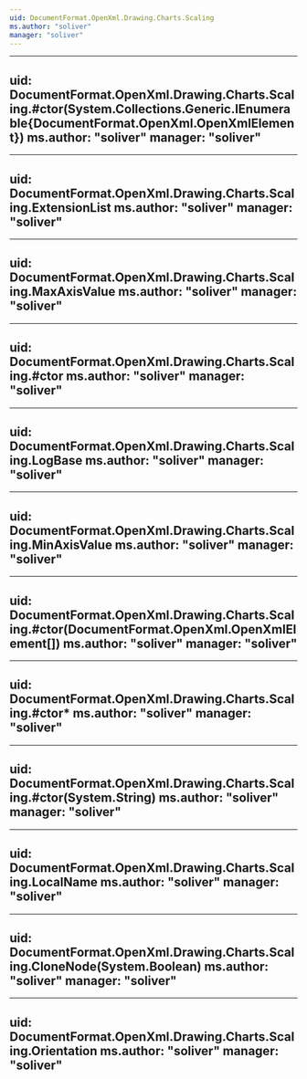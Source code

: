 ```yaml
---
uid: DocumentFormat.OpenXml.Drawing.Charts.Scaling
ms.author: "soliver"
manager: "soliver"
---
```


---
uid: DocumentFormat.OpenXml.Drawing.Charts.Scaling.#ctor(System.Collections.Generic.IEnumerable{DocumentFormat.OpenXml.OpenXmlElement})
ms.author: "soliver"
manager: "soliver"
---

---
uid: DocumentFormat.OpenXml.Drawing.Charts.Scaling.ExtensionList
ms.author: "soliver"
manager: "soliver"
---

---
uid: DocumentFormat.OpenXml.Drawing.Charts.Scaling.MaxAxisValue
ms.author: "soliver"
manager: "soliver"
---

---
uid: DocumentFormat.OpenXml.Drawing.Charts.Scaling.#ctor
ms.author: "soliver"
manager: "soliver"
---

---
uid: DocumentFormat.OpenXml.Drawing.Charts.Scaling.LogBase
ms.author: "soliver"
manager: "soliver"
---

---
uid: DocumentFormat.OpenXml.Drawing.Charts.Scaling.MinAxisValue
ms.author: "soliver"
manager: "soliver"
---

---
uid: DocumentFormat.OpenXml.Drawing.Charts.Scaling.#ctor(DocumentFormat.OpenXml.OpenXmlElement[])
ms.author: "soliver"
manager: "soliver"
---

---
uid: DocumentFormat.OpenXml.Drawing.Charts.Scaling.#ctor*
ms.author: "soliver"
manager: "soliver"
---

---
uid: DocumentFormat.OpenXml.Drawing.Charts.Scaling.#ctor(System.String)
ms.author: "soliver"
manager: "soliver"
---

---
uid: DocumentFormat.OpenXml.Drawing.Charts.Scaling.LocalName
ms.author: "soliver"
manager: "soliver"
---

---
uid: DocumentFormat.OpenXml.Drawing.Charts.Scaling.CloneNode(System.Boolean)
ms.author: "soliver"
manager: "soliver"
---

---
uid: DocumentFormat.OpenXml.Drawing.Charts.Scaling.Orientation
ms.author: "soliver"
manager: "soliver"
---
